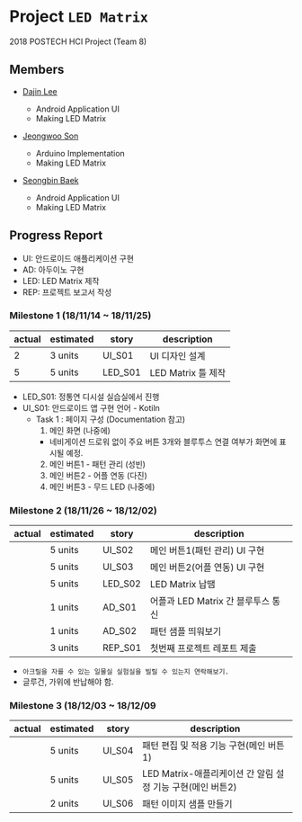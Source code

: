 Project ``LED Matrix``
=======================
2018 POSTECH HCI Project (Team 8)

Members
-----------

- [Dajin Lee](https://github.com/leerubi)
  - Android Application UI
  - Making LED Matrix
  
- [Jeongwoo Son](https://github.com/ngng0274)
  - Arduino Implementation
  - Making LED Matrix 

- [Seongbin Baek](https://github.com/P17seongbin)
  - Android Application UI
  - Making LED Matrix


Progress Report
-------------

- UI: 안드로이드 애플리케이션 구현
- AD: 아두이노 구현
- LED: LED Matrix 제작
- REP: 프로젝트 보고서 작성

### Milestone 1 (18/11/14 ~ 18/11/25)

| actual  | estimated | story | description |
| ------  | --------- | ----- | ----------- |
|    2     | 3 units   | UI_S01 |  UI 디자인 설계    |
|    5     | 5 units   | LED_S01 |  LED Matrix 틀 제작  |


- LED_S01: 정통연 디시설 실습실에서 진행
- UI_S01: 안드로이드 앱 구현 언어 - Kotiln
  - Task 1 : 페이지 구성 (Documentation 참고)
    1. 메인 화면 (나중에)
      - 네비게이션 드로워 없이 주요 버튼 3개와 블루투스 연결 여부가 화면에 표시될 예정.
    2. 메인 버튼1 - 패턴 관리 (성빈)
    3. 메인 버튼2 - 어플 연동 (다진)
    4. 메인 버튼3 - 무드 LED (나중에)

### Milestone 2 (18/11/26 ~ 18/12/02)

| actual  | estimated | story | description |
| ------  | --------- | ----- | ----------- |
|         | 5 units  | UI_S02 | 메인 버튼1(패턴 관리) UI 구현  |
|         | 5 units  | UI_S03 | 메인 버튼2(어플 연동) UI 구현  |
|         | 5 units   | LED_S02 |  LED Matrix 납땜  |
|         | 1 units  | AD_S01 | 어플과 LED Matrix 간 블루투스 통신  |
|         | 1 units  | AD_S02 | 패턴 샘플 띄워보기  |
|         | 3 units  | REP_S01 | 첫번째 프로젝트 레포트 제출  |

- ``아크릴을 자를 수 있는 일물실 실험실을 빌릴 수 있는지 연락해보기.``
- 글루건, 가위에 반납해야 함.


### Milestone 3 (18/12/03 ~ 18/12/09

| actual  | estimated | story | description |
| ------  | --------- | ----- | ----------- |
|         |  5 units   | UI_S04 |  패턴 편집 및 적용 기능 구현(메인 버튼1)   |
|         |  5 units   | UI_S05 |  LED Matrix-애플리케이션 간 알림 설정 기능 구현(메인 버튼2)   |
|         |  2 units    | UI_S06 |   패턴 이미지 샘플 만들기    |

